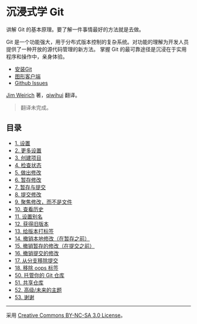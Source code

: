 # 沉浸式学 Git

讲解 Git 的基本原理。要了解一件事情最好的方法就是去做。

Git
是一个功能强大，用于分布式版本控制的复杂系统。对功能的理解为开发人员提供了一种开放的源代码管理的新方法。
掌握 Git 的最可靠途径是沉浸在于实用程序和操作中，亲身体验。

- [安装Git](http://git-scm.com/download)
- [图形客户端](https://git-scm.com/downloads/guis)
- [Github Issues](https://github.com/qiwihui/git_immersioncn/issues)

[Jim Weirich](https://en.wikipedia.org/wiki/Jim_Weirich)
著，[qiwihui](https://github.com/qiwihui) 翻译。

> 翻译未完成。

## 目录

- [1. 设置](./lab_01.md)
- [2. 更多设置](./lab_02.md)
- [3. 创建项目](./lab_03.md)
- [4. 检查状态](./lab_04.md)
- [5. 做出修改](./lab_05.md)
- [6. 暂存修改](./lab_06.md)
- [7. 暂存与提交](./lab_07.md)
- [8. 提交修改](./lab_08.md)
- [9. 聚焦修改，而不是文件](./lab_09.md)
- [10. 查看历史](./lab_10.md)
- [11. 设置别名](./lab_11.md)
- [12. 获得旧版本](./lab_12.md)
- [13. 给版本打标签](./lab_13.md)
- [14. 撤销本地修改（在暂存之前）](./lab_14.md)
- [15. 撤销暂存的修改（在提交之前）](./lab_15.md)
- [16. 撤销提交的修改](./lab_16.md)
- [17. 从分支移除提交](./lab_17.md)
- [18. 移除 oops 标签](./lab_18.md)
- [50. 托管你的 Git 仓库](./lab_50.md)
- [51. 共享仓库](./lab_51.md)
- [52. 高级/未来的主题](./lab_52.md)
- [53. 谢谢](./lab_53.md)

---

采用 [Creative Commons BY-NC-SA 3.0
License](http://creativecommons.org/licenses/by-nc-sa/3.0)。
